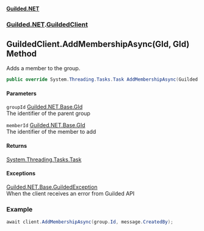 
#### [Guilded.NET](index 'index')
### [Guilded.NET](index#Guilded_NET 'Guilded.NET').[GuildedClient](GuildedClient 'Guilded.NET.GuildedClient')
## GuildedClient.AddMembershipAsync(GId, GId) Method
Adds a member to the group.  
```csharp
public override System.Threading.Tasks.Task AddMembershipAsync(Guilded.NET.Base.GId groupId, Guilded.NET.Base.GId memberId);
```

#### Parameters
<a name='Guilded_NET_GuildedClient_AddMembershipAsync(Guilded_NET_Base_GId_Guilded_NET_Base_GId)_groupId'></a>
`groupId` [Guilded.NET.Base.GId](https://docs.microsoft.com/en-us/dotnet/api/Guilded.NET.Base.GId 'Guilded.NET.Base.GId')  
The identifier of the parent group
  
<a name='Guilded_NET_GuildedClient_AddMembershipAsync(Guilded_NET_Base_GId_Guilded_NET_Base_GId)_memberId'></a>
`memberId` [Guilded.NET.Base.GId](https://docs.microsoft.com/en-us/dotnet/api/Guilded.NET.Base.GId 'Guilded.NET.Base.GId')  
The identifier of the member to add
  

#### Returns
[System.Threading.Tasks.Task](https://docs.microsoft.com/en-us/dotnet/api/System.Threading.Tasks.Task 'System.Threading.Tasks.Task')  

#### Exceptions
[Guilded.NET.Base.GuildedException](https://docs.microsoft.com/en-us/dotnet/api/Guilded.NET.Base.GuildedException 'Guilded.NET.Base.GuildedException')  
When the client receives an error from Guilded API
### Example
```csharp
await client.AddMembershipAsync(group.Id, message.CreatedBy);  
```
